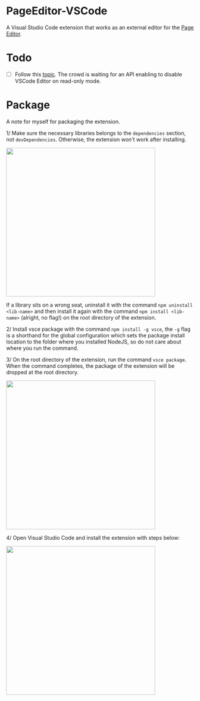 # PageEditor-VSCode

A Visual Studio Code extension that works as an external editor for the [Page Editor](https://github.com/VanDng/Page-Editor).

# Todo
- [ ] Follow this [topic](https://github.com/microsoft/vscode/issues/4873). The crowd is waiting for an API enabling to disable VSCode Editor on read-only mode.

# Package

A note for myself for packaging the extension.

1/ Make sure the necessary libraries belongs to the `dependencies` section, not `devDependencies`. Otherwise, the extension won't work after installing.

<img src="https://user-images.githubusercontent.com/20492454/156875705-00dd06bd-74a5-4f8a-8196-7ca7b5977f98.png" height="400">

If a library sits on a wrong seat, uninstall it with the command `npm uninstall <lib-name>` and then install it again with the command `npm install <lib-name>` (alright, no flag!) on the root directory of the extension.

2/ Install vsce package with the command `npm install -g vsce`, the `-g` flag is a shorthand for the global configuration which sets the package install location to the folder where you installed NodeJS, so do not care about where you run the command.

3/ On the root directory of the extension, run the command `vsce package`. When the command completes, the package of the extension will be dropped at the root directory.

<img src="https://user-images.githubusercontent.com/20492454/156876464-c2ea2f6a-f633-49fa-93e0-5c8a69171806.png" height="400">

4/ Open Visual Studio Code and install the extension with steps below:

<img src="https://user-images.githubusercontent.com/20492454/156876410-f4d100b6-2949-44b6-a94a-41fea2df74eb.png" height="400">

